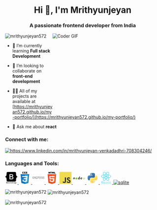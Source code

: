 <h1 align="center">Hi 👋, I'm Mrithyunjeyan</h1>
<h3 align="center">A passionate frontend developer from India</h3>
<img align="right" alt="Coder GIF" height=250 width=350 src="https://miro.medium.com/max/1360/0*7Q3yvSIv_t0ioJ-Z.gif" />


<p align="left"> <img src="https://komarev.com/ghpvc/?username=mrithyunjeyan572&label=Profile%20views&color=0e75b6&style=flat" alt="mrithyunjeyan572" /> </p>

- 🌱 I’m currently learning **Full stack Development**

- 👯 I’m looking to collaborate on **front-end development**

- 👨‍💻 All of my projects are available at [https://mrithyunjeyan572.github.io/my-portfolio/](https://mrithyunjeyan572.github.io/my-portfolio/)

- 💬 Ask me about **react**

<h3 align="left">Connect with me:</h3>
<p align="left">
<a href="https://linkedin.com/in/https://www.linkedin.com/in/mrithyunjeyan-venkadadhri-708304246/" target="blank"><img align="center" src="https://raw.githubusercontent.com/rahuldkjain/github-profile-readme-generator/master/src/images/icons/Social/linked-in-alt.svg" alt="https://www.linkedin.com/in/mrithyunjeyan-venkadadhri-708304246/" height="30" width="40" /></a>
</p>

<h3 align="left">Languages and Tools:</h3>
<p align="left"> <a href="https://getbootstrap.com" target="_blank" rel="noreferrer"> <img src="https://raw.githubusercontent.com/devicons/devicon/master/icons/bootstrap/bootstrap-plain-wordmark.svg" alt="bootstrap" width="40" height="40"/> </a> <a href="https://www.w3schools.com/css/" target="_blank" rel="noreferrer"> <img src="https://raw.githubusercontent.com/devicons/devicon/master/icons/css3/css3-original-wordmark.svg" alt="css3" width="40" height="40"/> </a> <a href="https://expressjs.com" target="_blank" rel="noreferrer"> <img src="https://raw.githubusercontent.com/devicons/devicon/master/icons/express/express-original-wordmark.svg" alt="express" width="40" height="40"/> </a> <a href="https://www.w3.org/html/" target="_blank" rel="noreferrer"> <img src="https://raw.githubusercontent.com/devicons/devicon/master/icons/html5/html5-original-wordmark.svg" alt="html5" width="40" height="40"/> </a> <a href="https://developer.mozilla.org/en-US/docs/Web/JavaScript" target="_blank" rel="noreferrer"> <img src="https://raw.githubusercontent.com/devicons/devicon/master/icons/javascript/javascript-original.svg" alt="javascript" width="40" height="40"/> </a> <a href="https://nodejs.org" target="_blank" rel="noreferrer"> <img src="https://raw.githubusercontent.com/devicons/devicon/master/icons/nodejs/nodejs-original-wordmark.svg" alt="nodejs" width="40" height="40"/> </a> <a href="https://www.python.org" target="_blank" rel="noreferrer"> <img src="https://raw.githubusercontent.com/devicons/devicon/master/icons/python/python-original.svg" alt="python" width="40" height="40"/> </a> <a href="https://reactjs.org/" target="_blank" rel="noreferrer"> <img src="https://raw.githubusercontent.com/devicons/devicon/master/icons/react/react-original-wordmark.svg" alt="react" width="40" height="40"/> </a> <a href="https://www.sqlite.org/" target="_blank" rel="noreferrer"> <img src="https://www.vectorlogo.zone/logos/sqlite/sqlite-icon.svg" alt="sqlite" width="40" height="40"/> </a> </p>

<p><img align="left" src="https://github-readme-stats.vercel.app/api/top-langs?username=mrithyunjeyan572&show_icons=true&locale=en&layout=compact" alt="mrithyunjeyan572" /></p>

<p>&nbsp;<img align="center" src="https://github-readme-stats.vercel.app/api?username=mrithyunjeyan572&show_icons=true&locale=en" alt="mrithyunjeyan572" /></p>

<p><img align="center" src="https://github-readme-streak-stats.herokuapp.com/?user=mrithyunjeyan572&" alt="mrithyunjeyan572" /></p>
